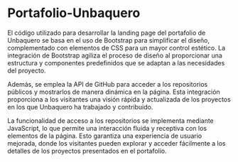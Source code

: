 # Portafolio-Unbaquero

El código utilizado para desarrollar la landing page del portafolio de Unbaquero se basa en el uso de Bootstrap para simplificar el diseño, complementado con elementos de CSS para un mayor control estético. La integración de Bootstrap agiliza el proceso de diseño al proporcionar una estructura y componentes predefinidos que se adaptan a las necesidades del proyecto.

Además, se emplea la API de GitHub para acceder a los repositorios públicos y mostrarlos de manera dinámica en la página. Esta integración proporciona a los visitantes una visión rápida y actualizada de los proyectos en los que Unbaquero ha trabajado y contribuido.

La funcionalidad de acceso a los repositorios se implementa mediante JavaScript, lo que permite una interacción fluida y receptiva con los elementos de la página. Esto garantiza una experiencia de usuario mejorada, donde los visitantes pueden explorar y acceder fácilmente a los detalles de los proyectos presentados en el portafolio.
